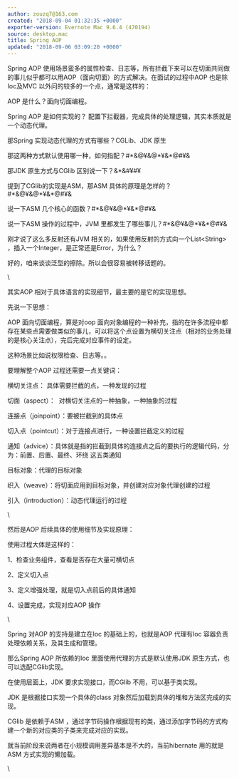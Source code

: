 ```yaml
---
author: zouzq7@163.com
created: "2018-09-04 01:32:35 +0000"
exporter-version: Evernote Mac 9.6.4 (470194)
source: desktop.mac
title: Spring AOP
updated: "2018-09-06 03:09:20 +0000"
---
```


<div>

Spring AOP
使用场景蛮多的属性检查、日志等，所有拦截下来可以在切面共同做的事儿似乎都可以用AOP（面向切面）的方式解决。在面试的过程中AOP
也是除Ioc及MVC 以外问的较多的一个点，通常是这样的：

</div>

<div>

AOP 是什么？面向切面编程。

</div>

<div>

Spring AOP 是如何实现的？
配置下拦截器，完成具体的处理逻辑，其实本质就是一个动态代理。

</div>

<div>

那Spring 实现动态代理的方式有哪些？CGLib、JDK 原生

</div>

<div>

那这两种方式默认使用哪一种，如何指配？#\*&@¥&@\*¥&\*@#¥&

</div>

<div>

那JDK 原生方式与CGlib 区别说一下？&\*&#¥#¥

</div>

<div>

提到了CGlib的实现是ASM，那ASM 具体的原理是怎样的？#\*&@¥&@\*¥&\*@#¥&

</div>

<div>

说一下ASM 几个核心的函数？#\*&@¥&@\*¥&\*@#¥&

</div>

<div>

说一下ASM 操作的过程中，JVM 里都发生了哪些事儿？#\*&@¥&@\*¥&\*@#¥&

</div>

<div>

刚才说了这么多反射还有JVM 相关的，如果使用反射的方式向一个List\<String\>
，插入一个Integer，是正常还是Error，为什么？

</div>

<div>

好的，咱来谈谈泛型的擦除。所以会很容易被转移话题的。

</div>

<div>

\

</div>

<div>

其实AOP 相对于具体语言的实现细节，最主要的是它的实现思想。

</div>

<div>

先说一下思想：

</div>

<div>

AOP 面向切面编程，算是对oop
面向对象编程的一种补充，指的在许多流程中都存在某些点需要做类似的事儿，可以将这个点设置为横切关注点（相对的业务处理的是核心关注点），完后完成对应事件的设定。

</div>

<div>

这种场景比如说权限检查、日志等。。

</div>

<div>

要理解整个AOP 过程还需要一点关键词：

</div>

<div>

横切关注点： 具体需要拦截的点，一种发现的过程

</div>

<div>

切面（aspect）：  对横切关注点的一种抽象，一种抽象的过程

</div>

<div>

连接点（joinpoint）：要被拦截到的具体点

</div>

<div>

切入点（pointcut）：对于连接点进行，一种设置拦截定义的过程

</div>

<div>

通知（advice）：具体就是指的拦截到具体的连接点之后的要执行的逻辑代码，分为：前置、后置、最终、环绕
这五类通知

</div>

<div>

目标对象：代理的目标对象

</div>

<div>

织入（weave）：将切面应用到目标对象，并创建对应对象代理创建的过程

</div>

<div>

引入（introduction）：动态代理运行的过程

</div>

<div>

\

</div>

<div>

然后是AOP 后续具体的使用细节及实现原理：

</div>

<div>

使用过程大体是这样的：

</div>

<div>

1、检查业务组件，查看是否存在大量可横切点

</div>

<div>

2、定义切入点

</div>

<div>

3、定义增强处理，就是切入点前后的具体通知

</div>

<div>

4、设置完成，实现对应AOP 操作

</div>

<div>

\

</div>

<div>

Spring 对AOP 的支持是建立在Ioc 的基础上的，也就是AOP 代理有Ioc
容器负责处理依赖关系，及其生成和管理。

</div>

<div>

那么Spring AOP 所依赖的Ioc 里面使用代理的方式是默认使用JDK
原生方式，也可以选配CGlib实现。

</div>

<div>

在使用层面上，JDK 要求实现接口，而CGlib 不用，可以基于类实现。

</div>

<div>

JDK 是根据接口实现一个具体的class
对象然后加载到具体的堆和方法区完成的实现。

</div>

<div>

CGlib 是依赖于ASM
，通过字节码操作根据现有的类，通过添加字节码的方式构建一个新的对应类的子类来完成对应的实现。

</div>

<div>

就当前阶段来说两者在小规模调用差异基本是不大的，当前hibernate
用的就是ASM 方式实现的懒加载。

</div>

<div>

\

</div>
